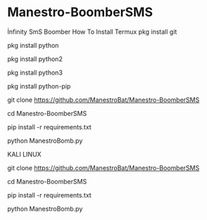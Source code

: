 # Manestro-BoomberSMS
İnfinity SmS Boomber
How To Install Termux
pkg install git

pkg install python

pkg install python2

pkg install python3

pkg install python-pip

git clone https://github.com/ManestroBat/Manestro-BoomberSMS

cd Manestro-BoomberSMS

pip install -r requirements.txt

python ManestroBomb.py

KALI LINUX

git clone https://github.com/ManestroBat/Manestro-BoomberSMS

cd Manestro-BoomberSMS

pip install -r requirements.txt

python ManestroBomb.py

